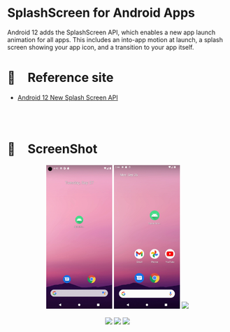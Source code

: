 # SplashScreen for Android Apps

Android 12 adds the SplashScreen API, which enables a new app launch animation for all apps. This includes an into-app motion at launch, a splash screen showing your app icon, and a transition to your app itself.

# 🔖　Reference site
* [Android 12 New Splash Screen API](https://developer.android.com/about/versions/12/features/splash-screen)

<br/>
<br/>

# 🔖　ScreenShot
<div align=center>
    <img src="images/kotlin_static.gif" width="30%"/>
    <img src="images/kotlin_alpha.gif" width="30%"/>
    <img src="images/kotlin_slide_left.gif" width="30%"/>
</div>

<br/>

<div align=center>
    <img src="images/kotlin_slide_up.gif" width="30%"/>
    <img src="images/kotlin_scale_x.gif" width="30%"/>
    <img src="images/kotlin_scale_xy.gif" width="30%"/>
</div>

<br/>
